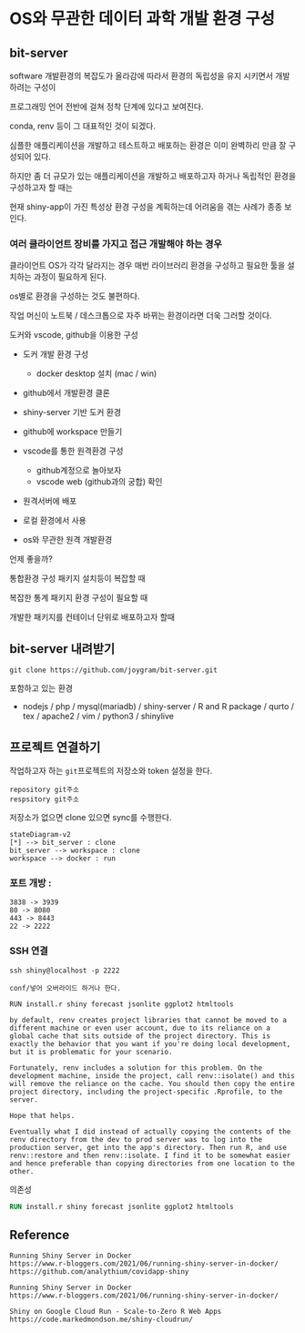 

# OS와 무관한 데이터 과학 개발 환경 구성

## bit-server

software 개발환경의 복잡도가 올라감에 따라서 환경의 독립성을 유지 시키면서 개발하려는 구성이

프로그래밍 언어 전반에 걸쳐 정착 단계에 있다고 보여진다.

conda, renv 등이 그 대표적인 것이 되겠다.

심플한 애플리케이션을 개발하고 테스트하고 배포하는 환경은 이미 완벽하리 만큼 잘 구성되어 있다.

하지만 좀 더 규모가 있는 애플리케이션을 개발하고 배포하고자 하거나 독립적인 환경을 구성하고자 할 때는

현재 shiny-app이 가진 특성상 환경 구성을 계획하는데 어려움을 겪는 사례가 종종 보인다.

### 여러 클라이언트 장비를 가지고 접근 개발해야 하는 경우

클라이언트 OS가 각각 달라지는 경우 매번 라이브러리 환경을 구성하고 필요한 툴을 설치하는 과정이 필요하게 된다.

os별로 환경을 구성하는 것도 불편하다.

작업 머신이 노트북 / 데스크톱으로 자주 바뀌는 환경이라면 더욱 그러할 것이다.

도커와 vscode, github을 이용한 구성

- 도커 개발 환경 구성

  - docker desktop 설치 (mac / win)
- github에서 개발환경 클론
- shiny-server 기반 도커 환경
- github에 workspace 만들기
- vscode를 통한 원격환경 구성

  - github계정으로 놀아보자
  - vscode web (github과의 궁합) 확인
- 원격서버에 배포
- 로컬 환경에서 사용
- os와 무관한 원격 개발환경

언제 좋을까?

통합환경 구성 패키지 설치등이 복잡할 때

복잡한 통계 패키지 환경 구성이 필요할 때

개발한 패키지를 컨테이너 단위로 배포하고자 할때

## bit-server 내려받기

```
git clone https://github.com/joygram/bit-server.git
```

포함하고 있는 환경

- nodejs / php / mysql(mariadb) / shiny-server / R and R package / qurto / tex / apache2 / vim / python3 / shinylive

## 프로젝트 연결하기

작업하고자 하는 `git`프로젝트의 저장소와 token 설정을 한다.

```
repository git주소 
respsitory git주소
```

저장소가 없으면 clone 있으면 sync를 수행한다.

```mermaid
stateDiagram-v2
[*] --> bit_server : clone
bit_server --> workspace : clone 
workspace --> docker : run
```



### 포트 개방 :

```
3838 -> 3939 
80 -> 8080
443 -> 8443
22 -> 2222
```

### SSH 연결 

```
ssh shiny@localhost -p 2222
```

```
conf/넣어 오버라이드 하거나 한다. 

RUN install.r shiny forecast jsonlite ggplot2 htmltools
```

```
by default, renv creates project libraries that cannot be moved to a different machine or even user account, due to its reliance on a global cache that sits outside of the project directory. This is exactly the behavior that you want if you're doing local development, but it is problematic for your scenario.

Fortunately, renv includes a solution for this problem. On the development machine, inside the project, call renv::isolate() and this will remove the reliance on the cache. You should then copy the entire project directory, including the project-specific .Rprofile, to the server.

Hope that helps.

Eventually what I did instead of actually copying the contents of the renv directory from the dev to prod server was to log into the production server, get into the app's directory. Then run R, and use renv::restore and then renv::isolate. I find it to be somewhat easier and hence preferable than copying directories from one location to the other.
```



의존성 

```dockerfile
RUN install.r shiny forecast jsonlite ggplot2 htmltools
```



## Reference 

```
Running Shiny Server in Docker
https://www.r-bloggers.com/2021/06/running-shiny-server-in-docker/
https://github.com/analythium/covidapp-shiny

Running Shiny Server in Docker
https://www.r-bloggers.com/2021/06/running-shiny-server-in-docker/

Shiny on Google Cloud Run - Scale-to-Zero R Web Apps
https://code.markedmondson.me/shiny-cloudrun/
```



